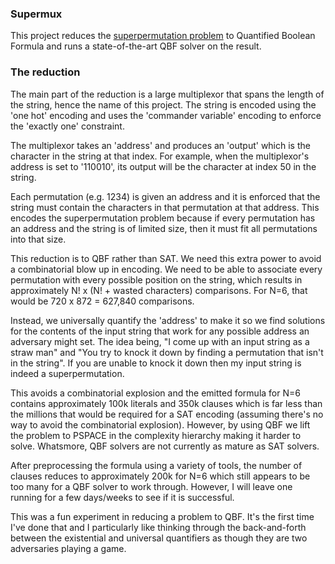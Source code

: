 ### Supermux

This project reduces the
[superpermutation problem](https://en.wikipedia.org/wiki/Superpermutation)
to Quantified Boolean Formula and runs a state-of-the-art QBF solver on the
result.

### The reduction

The main part of the reduction is a large multiplexor that spans the length of
the string, hence the name of this project. The string is encoded using the
'one hot' encoding and uses the 'commander variable' encoding to enforce the
'exactly one' constraint.

The multiplexor takes an 'address' and produces an 'output' which is the
character in the string at that index. For example, when the multiplexor's
address is set to '110010', its output will be the character at index 50 in the
string.

Each permutation (e.g. 1234) is given an address and it is enforced that the
string must contain the characters in that permutation at that address. This
encodes the superpermutation problem because if every permutation has an address
and the string is of limited size, then it must fit all permutations into that
size.

This reduction is to QBF rather than SAT. We need this extra power to avoid a
combinatorial blow up in encoding. We need to be able to associate every
permutation with every possible position on the string, which results in
approximately N! x (N! + wasted characters) comparisons. For N=6, that would be
720 x 872 = 627,840 comparisons.

Instead, we universally quantify the 'address' to make it so we find solutions
for the contents of the input string that work for any possible address an
adversary might set. The idea being, "I come up with an input string as a straw
man" and "You try to knock it down by finding a permutation that isn't in the
string". If you are unable to knock it down then my input string is indeed a
superpermutation.

This avoids a combinatorial explosion and the emitted formula for N=6 contains
approximately 100k literals and 350k clauses which is far less than the millions
that would be required for a SAT encoding (assuming there's no way to avoid the
combinatorial explosion). However, by using QBF we lift the problem to PSPACE in
the complexity hierarchy making it harder to solve. Whatsmore, QBF solvers are
not currently as mature as SAT solvers.

After preprocessing the formula using a variety of tools, the number of clauses
reduces to approximately 200k for N=6 which still appears to be too many for a
QBF solver to work through. However, I will leave one running for a few
days/weeks to see if it is successful.

This was a fun experiment in reducing a problem to QBF. It's the first time I've
done that and I particularly like thinking through the back-and-forth between
the existential and universal quantifiers as though they are two adversaries
playing a game.
